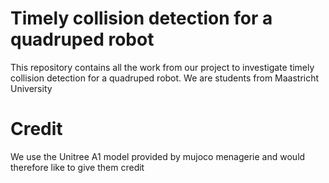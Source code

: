 # Timely collision detection for a quadruped robot

This repository contains all the work from our project to investigate timely collision detection for a quadruped robot. We are students from Maastricht University

# Credit

We use the Unitree A1 model provided by mujoco menagerie and would therefore like to give them credit
